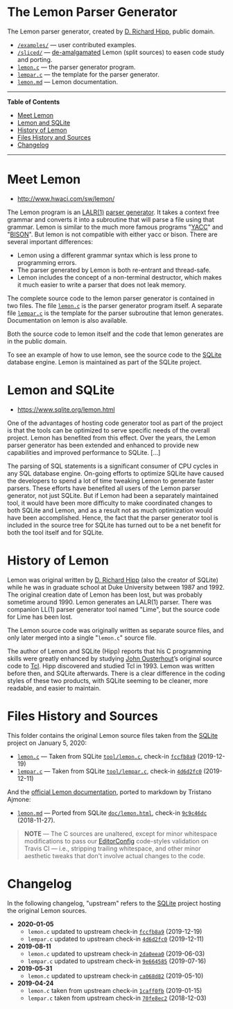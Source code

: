 # The Lemon Parser Generator

The Lemon parser generator, created by [D. Richard Hipp], public domain.

- [`/examples/`][examples] — user contributed examples.
- [`/sliced/`][sliced] — [de-amalgamated] Lemon (split sources) to easen code study and porting.
- [`lemon.c`][lemon.c] — the parser generator program.
- [`lempar.c`][lempar.c] — the template for the parser generator.
- [`lemon.md`][lemon.md] — Lemon documentation.

-----

**Table of Contents**

<!-- MarkdownTOC autolink="true" bracket="round" autoanchor="false" lowercase="only_ascii" uri_encoding="true" levels="1,2,3" -->

- [Meet Lemon](#meet-lemon)
- [Lemon and SQLite](#lemon-and-sqlite)
- [History of Lemon](#history-of-lemon)
- [Files History and Sources](#files-history-and-sources)
- [Changelog](#changelog)

<!-- /MarkdownTOC -->

-----

# Meet Lemon

- http://www.hwaci.com/sw/lemon/

The Lemon program is an [LALR(1)]  [parser generator].
It takes a context free grammar and converts it into a subroutine that will parse a file using that grammar.
Lemon is similar to the much more famous programs "[YACC]" and "[BISON]".
But lemon is not compatible with either yacc or bison.
There are several important differences:

* Lemon using a different grammar syntax which is less prone to programming errors.
* The parser generated by Lemon is both re-entrant and thread-safe.
* Lemon includes the concept of a non-terminal destructor, which makes it much easier to write a parser that does not leak memory.

The complete source code to the lemon parser generator is contained in two files.
The file [`lemon.c`][lemon.c] is the parser generator program itself.
A separate file [`lempar.c`][lempar.c] is the template for the parser subroutine that lemon generates.
Documentation on lemon is also available.

Both the source code to lemon itself and the code that lemon generates are in the public domain.

To see an example of how to use lemon, see the source code to the [SQLite] database engine.
Lemon is maintained as part of the SQLite project.


# Lemon and SQLite

- https://www.sqlite.org/lemon.html

One of the advantages of hosting code generator tool as part of the project is that the tools can be optimized to serve specific needs of the overall project.
Lemon has benefited from this effect.
Over the years, the Lemon parser generator has been extended and enhanced to provide new capabilities and improved performance to SQLite. [...]

The parsing of SQL statements is a significant consumer of CPU cycles in any SQL database engine.
On-going efforts to optimize SQLite have caused the developers to spend a lot of time tweaking Lemon to generate faster parsers.
These efforts have benefited all users of the Lemon parser generator, not just SQLite.
But if Lemon had been a separately maintained tool, it would have been more difficulty to make coordinated changes to both SQLite and Lemon, and as a result not as much optimization would have been accomplished.
Hence, the fact that the parser generator tool is included in the source tree for SQLite has turned out to be a net benefit for both the tool itself and for SQLite.


# History of Lemon

Lemon was original written by [D. Richard Hipp]  (also the creator of SQLite) while he was in graduate school at Duke University between 1987 and 1992.
The original creation date of Lemon has been lost, but was probably sometime around 1990.
Lemon generates an LALR(1) parser.
There was companion LL(1) parser generator tool named "Lime", but the source code for Lime has been lost.

The Lemon source code was originally written as separate source files, and only later merged into a single "`lemon.c`" source file.

The author of Lemon and SQLite (Hipp) reports that his C programming skills were greatly enhanced by studying [John Ousterhout]’s original source code to [Tcl].
Hipp discovered and studied Tcl in 1993.
Lemon was written before then, and SQLite afterwards.
There is a clear difference in the coding styles of these two products, with SQLite seeming to be cleaner, more readable, and easier to maintain.


# Files History and Sources

This folder contains the original Lemon source files taken from the [SQLite] project on January 5, 2020:

- [`lemon.c`][lemon.c] — Taken from SQLite [`tool/lemon.c`][us lemon.c], check-in [`fccfb8a9`][fccfb8a9]  (2019-12-19)
- [`lempar.c`][lempar.c] — Taken from SQLite [`tool/lempar.c`][us lempar.c], check-in [`4d6d2fc0`][4d6d2fc0]  (2019-12-11)

And the [official Lemon documentation], ported to markdown by Tristano Ajmone:

- [`lemon.md`][lemon.md] — Ported from SQLite [`doc/lemon.html`][us lemon.html], check-in [`9c9c46dc`][9c9c46dc]  (2018-11-27).

> **NOTE** — The C sources are unaltered, except for minor whitespace modifications to pass our [EditorConfig] code-styles validation on Travis CI — i.e., stripping trailing whitespace, and other minor aesthetic tweaks that don't involve actual changes to the code.

# Changelog

In the following changelog, "upstream" refers to the [SQLite] project hosting the original Lemon sources.

- **2020-01-05**
    + `lemon.c` updated to upstream check-in [`fccfb8a9`][fccfb8a9]  (2019-12-19)
    + `lempar.c` updated to upstream check-in [`4d6d2fc0`][4d6d2fc0]  (2019-12-11)
- **2019-08-11**
    + `lemon.c` updated to upstream check-in [`2da0eea0`][2da0eea0]  (2019-06-03)
    + `lempar.c` updated to upstream check-in [`9e664585`][9e664585]  (2019-07-16)
- **2019-05-31**
    + `lemon.c` updated to upstream check-in [`ca068d82`][ca068d82]  (2019-05-10)
- **2019-04-24**
    + `lemon.c` taken from upstream check-in [`1caff0fb`][1caff0fb]  (2019-01-15)
    + `lempar.c` taken from upstream check-in [`70fe8ec2`][70fe8ec2]  (2018-12-03)

<!-----------------------------------------------------------------------------
                               REFERENCE LINKS
------------------------------------------------------------------------------>

[de-amalgamated]: https://www.sqlite.org/amalgamation.html "Learn about amalgamation in the SQLite project"
[LALR(1)]: https://en.wikipedia.org/wiki/LALR_parser "See Wikipedia page on LALR parser"
[parser generator]: https://en.wikipedia.org/wiki/Compiler-compiler "See Wikipedia page on Compiler-compiler"

<!-- project files -->

[lemon.c]: ./lemon.c "View source"
[lempar.c]: ./lempar.c "View source"
[lemon.md]: ./lemon.md "View source"

<!-- project folders -->

[examples]: ./examples/ "Navigate folder"
[sliced]: ./sliced/ "Navigate folder"

<!-- upstream sources & check-ins (newest on top) -->

[us lemon.c]: https://www.sqlite.org/src/file/tool/lemon.c "View latest upstream source file version"
[fccfb8a9]: https://www.sqlite.org/src/info/fccfb8a9ed3c1df9 "View upstream check-in"
[2da0eea0]: https://www.sqlite.org/src/info/2da0eea02d128c37 "View upstream check-in"
[ca068d82]: https://www.sqlite.org/src/info/ca068d82387fc3cd "View upstream check-in"
[1caff0fb]: https://www.sqlite.org/src/info/1caff0fb0b2051e2 "View upstream check-in"


[us lempar.c]: https://www.sqlite.org/src/file/tool/lempar.c "View latest upstream source file version"
[4d6d2fc0]: https://www.sqlite.org/src/info/4d6d2fc046d586a1 "View upstream check-in"
[9e664585]: https://www.sqlite.org/src/info/9e66458592d40fbd "View upstream check-in"
[70fe8ec2]: https://www.sqlite.org/src/info/70fe8ec2ae3099b8 "View upstream check-in"


[us lemon.html]: https://www.sqlite.org/src/file/doc/lemon.html "View latest upstream source file version"
[9c9c46dc]: https://www.sqlite.org/src/info/9c9c46dcbe92aeab "View upstream check-in"

[official Lemon documentation]: https://sqlite.org/src/doc/trunk/doc/lemon.html "View original HTML documentation"

<!-- 3rd party tools -->

[SQLite]: http://www.sqlite.org/ "Visit SQLite website"
[Bison]: https://www.gnu.org/software/bison/ "Visit GNU Bison website"
[Yacc]: https://en.wikipedia.org/wiki/Yacc "Wikipedia page on Yacc"
[Tcl]: https://www.tcl.tk/ "Visit Tcl website"
[EditorConfig]: https://editorconfig.org/ "Visit EditorConfig website"

<!-- people -->

[D. Richard Hipp]: http://www.hwaci.com/drh/ "Visit D. Richard Hipp's website"
[John Ousterhout]: https://web.stanford.edu/~ouster/cgi-bin/home.php "Visit John Ousterhout's web page at Stanford University"

<!-- EOF -->
